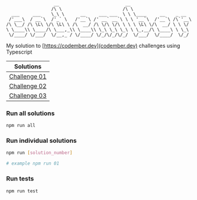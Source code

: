```
                  __                         __
                 /\ \                       /\ \
  ___     ___    \_\ \      __     ___ ___  \ \ \____     __    _ __
 /'___\  / __`\  /'_` \   /'__`\ /' __` __`\ \ \ '__`\  /'__`\ /\`'__\
/\ \__/ /\ \L\ \/\ \L\ \ /\  __/ /\ \/\ \/\ \ \ \ \L\ \/\  __/ \ \ \/
\ \____\\ \____/\ \___,_\\ \____\\ \_\ \_\ \_\ \ \_,__/\ \____\ \ \_\
 \/____/ \/___/  \/__,_ / \/____/ \/_/\/_/\/_/  \/___/  \/____/  \/_/

```

My solution to [https://codember.dev](codember.dev) challenges using Typescript

| Solutions               |
| ----------------------- |
| [Challenge 01](src/01/) |
| [Challenge 02](src/02/) |
| [Challenge 03](src/03/) |

### Run all solutions

```bash
npm run all
```

### Run individual solutions

```bash
npm run [solution_number]

# example npm run 01
```

### Run tests

```bash
npm run test
```
